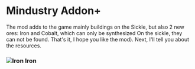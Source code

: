# Mindustry Addon+
The mod adds to the game mainly buildings on the Sickle, but also 2 new ores: Iron and Cobalt, which can only be synthesized On the sickle, they can not be found. That's it, I hope you like the mod). Next, I'll tell you about the resources.
### ![Iron](https://github.com/Kitrr1x/Mindustry-Addon/blob/master/sprites/Ore/Iron.png) Iron ###
